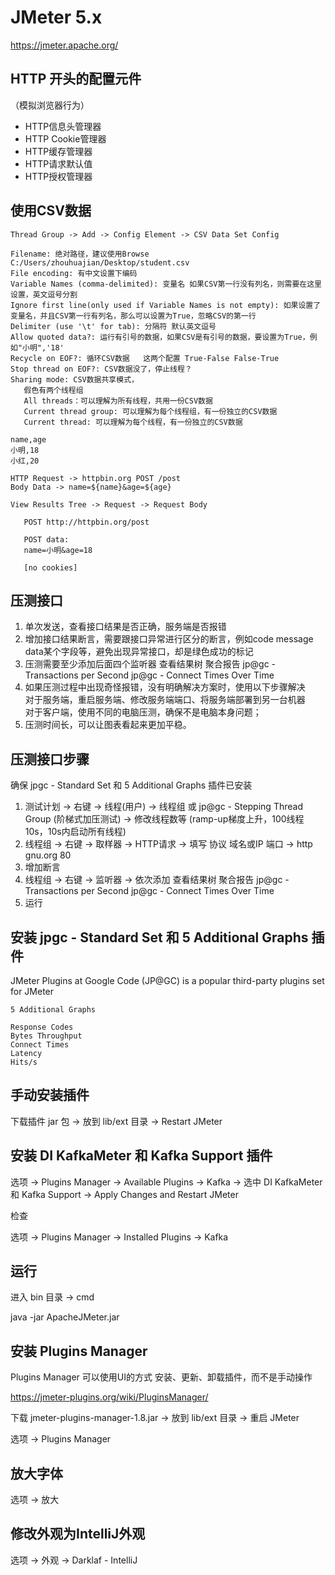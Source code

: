 # JMeter 5.x

https://jmeter.apache.org/

## HTTP 开头的配置元件

（模拟浏览器行为）

- HTTP信息头管理器
- HTTP Cookie管理器
- HTTP缓存管理器
- HTTP请求默认值
- HTTP授权管理器

## 使用CSV数据

```
Thread Group -> Add -> Config Element -> CSV Data Set Config

Filename: 绝对路径，建议使用Browse C:/Users/zhouhuajian/Desktop/student.csv
File encoding: 有中文设置下编码
Variable Names (comma-delimited): 变量名 如果CSV第一行没有列名，则需要在这里设置，英文逗号分割
Ignore first line(only used if Variable Names is not empty): 如果设置了变量名，并且CSV第一行有列名，那么可以设置为True，忽略CSV的第一行
Delimiter (use '\t' for tab): 分隔符 默认英文逗号
Allow quoted data?: 运行有引号的数据，如果CSV是有引号的数据，要设置为True，例如"小明",'18'
Recycle on EOF?: 循环CSV数据   这两个配置 True-False False-True
Stop thread on EOF?: CSV数据没了，停止线程？
Sharing mode: CSV数据共享模式，
   假色有两个线程组
   All threads：可以理解为所有线程，共用一份CSV数据
   Current thread group: 可以理解为每个线程组，有一份独立的CSV数据
   Current thread: 可以理解为每个线程，有一份独立的CSV数据
   
name,age
小明,18
小红,20   

HTTP Request -> httpbin.org POST /post
Body Data -> name=${name}&age=${age}

View Results Tree -> Request -> Request Body

   POST http://httpbin.org/post

   POST data:
   name=小明&age=18
   
   [no cookies]
```

## 压测接口

1. 单次发送，查看接口结果是否正确，服务端是否报错
2. 增加接口结果断言，需要跟接口异常进行区分的断言，例如code message data某个字段等，避免出现异常接口，却是绿色成功的标记
3. 压测需要至少添加后面四个监听器 查看结果树 聚合报告 jp@gc - Transactions per Second jp@gc - Connect Times Over Time
4. 如果压测过程中出现奇怪报错，没有明确解决方案时，使用以下步骤解决  
   对于服务端，重启服务端、修改服务端端口、将服务端部署到另一台机器  
   对于客户端，使用不同的电脑压测，确保不是电脑本身问题；
5. 压测时间长，可以让图表看起来更加平稳。

## 压测接口步骤

确保 jpgc - Standard Set 和 5 Additional Graphs 插件已安装

1. 测试计划 -> 右键 -> 线程(用户) -> 线程组 或 jp@gc - Stepping Thread Group (阶梯式加压测试) -> 修改线程数等 (ramp-up梯度上升，100线程 10s，10s内启动所有线程)
2. 线程组 -> 右键 -> 取样器 -> HTTP请求 -> 填写 协议 域名或IP 端口 -> http gnu.org 80
3. 增加断言
4. 线程组 -> 右键 -> 监听器 -> 依次添加 查看结果树 聚合报告 jp@gc - Transactions per Second jp@gc - Connect Times Over Time
5. 运行

## 安装 jpgc - Standard Set 和 5 Additional Graphs 插件

JMeter Plugins at Google Code (JP@GC) is a popular third-party plugins set for JMeter

```
5 Additional Graphs

Response Codes
Bytes Throughput
Connect Times
Latency
Hits/s
```

## 手动安装插件

下载插件 jar 包 -> 放到 lib/ext 目录 -> Restart JMeter

## 安装 DI KafkaMeter 和 Kafka Support 插件

选项 -> Plugins Manager -> Available Plugins -> Kafka -> 选中 DI KafkaMeter 和 Kafka Support -> Apply Changes and Restart JMeter

检查

选项 -> Plugins Manager -> Installed Plugins -> Kafka

## 运行

进入 bin 目录 -> cmd

java -jar ApacheJMeter.jar

## 安装 Plugins Manager 

Plugins Manager 可以使用UI的方式 安装、更新、卸载插件，而不是手动操作

https://jmeter-plugins.org/wiki/PluginsManager/

下载 jmeter-plugins-manager-1.8.jar -> 放到 lib/ext 目录 -> 重启 JMeter

选项 -> Plugins Manager

## 放大字体

选项 -> 放大

## 修改外观为IntelliJ外观

选项 -> 外观 -> Darklaf - IntelliJ
